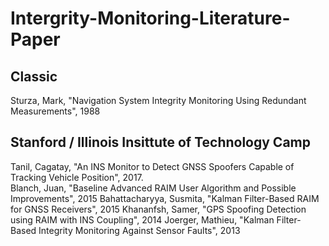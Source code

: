 # Intergrity-Monitoring-Literature-Paper

## Classic 

Sturza, Mark, "Navigation System Integrity Monitoring Using Redundant Measurements", 1988


## Stanford / Illinois Insittute of Technology Camp

Tanil, Cagatay, "An INS Monitor to Detect GNSS Spoofers Capable of Tracking Vehicle Position", 2017.   
Blanch, Juan, "Baseline Advanced RAIM User Algorithm and Possible Improvements", 2015
Bahattacharyya, Susmita, "Kalman Filter-Based RAIM for GNSS Receivers", 2015
Khananfsh, Samer, "GPS Spoofing Detection using RAIM with INS Coupling", 2014
Joerger, Mathieu, "Kalman Filter-Based Integrity Monitoring Against Sensor Faults", 2013

